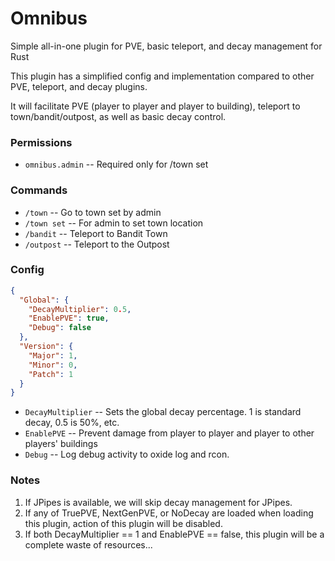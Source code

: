# Omnibus
Simple all-in-one plugin for PVE, basic teleport,  and decay management for Rust

This plugin has a simplified config and implementation compared to other PVE, teleport, and decay plugins.

It will facilitate PVE (player to player and player to building), teleport to town/bandit/outpost, as well as basic decay control.

### Permissions
  - `omnibus.admin` -- Required only for /town set

### Commands
  - `/town` -- Go to town set by admin
  - `/town set` -- For admin to set town location
  - `/bandit` -- Teleport to Bandit Town
  - `/outpost` -- Teleport to the Outpost

### Config

```json
{
  "Global": {
    "DecayMultiplier": 0.5,
    "EnablePVE": true,
    "Debug": false
  },
  "Version": {
    "Major": 1,
    "Minor": 0,
    "Patch": 1
  }
}
```

  - `DecayMultiplier` -- Sets the global decay percentage.  1 is standard decay, 0.5 is 50%, etc.
  - `EnablePVE` -- Prevent damage from player to player and player to other players' buildings
  - `Debug` --  Log debug activity to oxide log and rcon.


### Notes
  1. If JPipes is available, we will skip decay management for JPipes.
  2. If any of TruePVE, NextGenPVE, or NoDecay are loaded when loading this plugin, action of this plugin will be disabled.
  3. If both DecayMultiplier == 1 and EnablePVE == false, this plugin will be a complete waste of resources...

